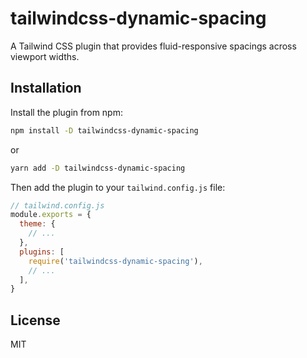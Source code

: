 # tailwindcss-dynamic-spacing

A Tailwind CSS plugin that provides fluid-responsive spacings across viewport widths.

## Installation

Install the plugin from npm:

```sh
npm install -D tailwindcss-dynamic-spacing
```
or
```sh
yarn add -D tailwindcss-dynamic-spacing
```

Then add the plugin to your `tailwind.config.js` file:

```js
// tailwind.config.js
module.exports = {
  theme: {
    // ...
  },
  plugins: [
    require('tailwindcss-dynamic-spacing'),
    // ...
  ],
}
```

## License

MIT
